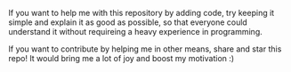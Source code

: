 If you want to help me with this repository by adding code, try keeping it simple and explain it as good as possible, so that everyone could understand it 
without requireing a heavy experience in programming. 

If you want to contribute by helping me in other means, share and star this repo! It would bring me a lot of joy and boost my motivation :)
